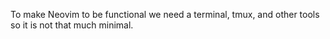 To make Neovim to be functional we need a terminal, tmux, and other tools so it is not that much minimal.
